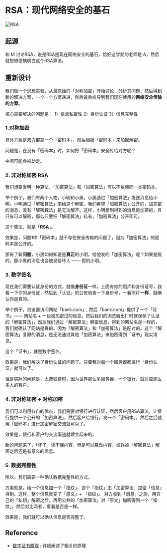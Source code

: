 # RSA：现代网络安全的基石

![RSA](https://i.imgur.com/V0WiFoO.png)

## 起源

和 M 讨论RSA，说是RSA是现在网络安全的基石，恰好这学期的老师是 A，然后就想顺便搞明白这个RSA算法。


## 重新设计

我们做一个思想实验，从最原始的「对称加密」开始讨论，分析其问题，然后得到新的解决方案，一个一个方案递进，然后最后推导到我们现在使用的**网络安全传输的方案**。

核心需要解决的问题是： 1）信息私密性 2）身份认证 3）信息完整性

### 1.对称加密

具体方案是双方都拿一个「密码本」，然后根据「密码本」来加密解密。

问题是，在没有「密码本」时，如何把「密码本」安全传给对方呢？

中间可能会被劫走。

### 2. 非对称加密 RSA 

我们想要发明一种算法，「加密算法」和「加密算法」可以不依赖同一本密码本。

举个例子，我们有两个人物，小明和小黑，小黑通过「加密算法」发送消息给小明，小明通过「解密算法」来给这个解密。我们希望「加密算法」公开的，加完密的消息，没有「解密算法」是无法解开。这样，小明想到得到的消息是加密的，且只有可以解密，那么只要把「解密算法」私有，「加密算法」公开即可。

这个算法，就是「**RSA**」。

效果是，问题1中「密码本」就不存在安全传输的问题了，因为「加密算法」的密码本是公开的。

那有了新**问题**，小黑如何知道是**真正**的小明，给他发的「加密算法」呢？如果是假的，那小黑的消息也会被发给坏人 —— 假的小明。

### 3. 数字签名 

现在我们需要认证身份的方式，就像**身份证**一样，上面有你的照片和身份证号，我看一下你的身份证，然后到「认证」的公安局查一下身份号，一看照片**一样**，就确认你是真的。

举个例子，浏览器访问网站「bank.com」, 然后「bank.com」提供了一个「证书」—— 网站名 + 一段被加密过的信息。然后我们的浏览器出厂时就保存了认证的「解密算法」，然后我们通过「解密算法」解密信息，得到的网站名是一样的，我们就确认了网站是真的。因为「解密算法」和「加密算法」是配对的。这个「解密算法」复原的消息，是无法通过其他「加密算法」来加密得到「证书」现实消息。

这个「证书」，就是数字签名。

效果是，我们解决了身份认证的问题了。只要我对每一个服务器都进行「身份认证」就可以了。

但是实际的问题是，太费钱费时，因为世界那么多服务器，一个银行，就对应那么多人的客户。

### 4. 非对称加密 + 对称加密

我们可以利用各自的优点，我们需要对银行进行认证，然后客户用RSA算法，让银行提供一个公开的「加密算法」，然后客户给银行，发一个「密码本」，然后之后就用「密码本」进行加密解密交流就可以了。

效果是，银行和客户的交流渠道就建立起来的。

新的问题来了，「坏了」读不懂内容，但是可以篡改内容，或许被「解密算法」解密之后还是有意义的信息。


### 5. 数据完整性 

所以，我们需要一种确认数据完整性的方式。

方案就是，给一个信息加一个「指纹」，这个「指纹」由「加密算法」加密「信息」得到。这样，整个信息就变了「原文」+ 「指纹」。 对方收到「消息」之后，用自己的「私钥」解密之后，再用公共的「加密算法」对「原文」加密得到一个「指纹」，然后对比两者，看看是否是一样。

效果是，我们就可以确认信息是否完整了。

## Reference 

* [数字证书原理](http://www.cnblogs.com/JeffreySun/archive/2010/06/24/1627247.html) : 详细阐述了相关的原理
